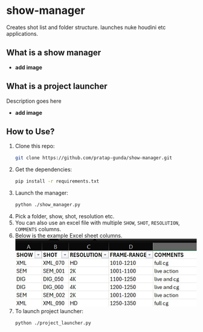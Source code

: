 # show-manager
Creates shot list and folder structure. launches nuke houdini etc applications.

## What is a show manager
- **add image**

## What is a project launcher
Description goes here
- **add image**

## How to Use?

1. Clone this repo:
    ```bash
    git clone https://github.com/pratap-gunda/show-manager.git
    ```
2. Get the dependencies:
    ```bash
    pip install -r requirements.txt
    ```
3. Launch the manager:
    ```bash
    python ./show_manager.py
    ```
4. Pick a folder, show, shot, resolution etc.
5. You can also use an excel file with multiple `SHOW`, `SHOT`, `RESOLUTION`, `COMMENTS` columns.
6. Below is the example Excel sheet columns.
![Excel sheet Example](./resources/Excel_example.jpg)
4. To launch project launcher:
    ```bash
    python ./project_launcher.py
    ```